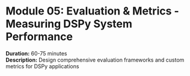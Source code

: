 # Module 05: Evaluation & Metrics - Measuring DSPy System Performance

**Duration:** 60-75 minutes  
**Description:** Design comprehensive evaluation frameworks and custom metrics for DSPy applications